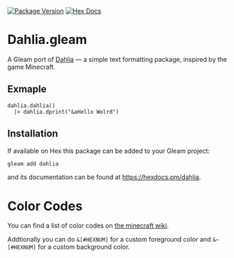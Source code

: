 [![Package Version](https://img.shields.io/hexpm/v/dahlia)](https://hex.pm/packages/dahlia)
[![Hex Docs](https://img.shields.io/badge/hex-docs-ffaff3)](https://hexdocs.pm/dahlia/)

# Dahlia.gleam

A Gleam port of [Dahlia](https://github.com/dahlia-lib/Dahlia) — a simple text formatting package, inspired by the game Minecraft.

## Exmaple

```gleam
dahlia.dahlia()
  |> dahlia.dprint("&aHello Wolrd")
```


## Installation

If available on Hex this package can be added to your Gleam project:

```sh
gleam add dahlia
```

and its documentation can be found at <https://hexdocs.pm/dahlia>.


# Color Codes

You can find a list of color codes on [the minecraft wiki](https://minecraft.fandom.com/wiki/Formatting_codes).

Addtionally you can do `&[#HEXNUM]` for a custom foreground color and `&~[#HEXNUM]` for
a custom background color.





